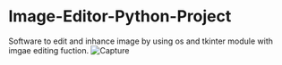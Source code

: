 # Image-Editor-Python-Project
Software to edit and inhance image by using os and tkinter module with imgae editing fuction.
![Capture](https://user-images.githubusercontent.com/30655714/74173222-c0e01c80-4c57-11ea-9252-08d87547423b.PNG)
